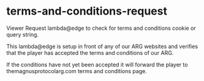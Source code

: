 # terms-and-conditions-request

Viewer Request lambda@edge to check for terms and conditions cookie or query string.

This lambda@edge is setup in front of any of our ARG websites and verifies that the player
has accepted the terms and conditions of our ARG.

If the conditions have not yet been accepted it will forward the player to themagnusprotocolarg.com
terms and conditions page.
